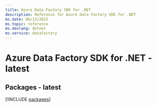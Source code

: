 ```yaml
---
title: Azure Data Factory SDK for .NET
description: Reference for Azure Data Factory SDK for .NET
ms.date: 06/13/2025
ms.topic: reference
ms.devlang: dotnet
ms.service: datafactory
---
```

# Azure Data Factory SDK for .NET - latest
## Packages - latest
[!INCLUDE [packages](data-factory-index.md)]